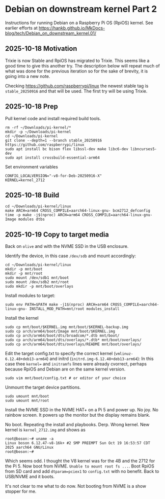 # Debian on downstream kernel Part 2

Instructions for running Debian on a Raspberry Pi OS (RpiOS) kernel. See earlier efforts at <https://hankb.github.io/MkDocs-blog/tech/Debian_on_downstream_kernel.01/>

## 2025-10-18 Motivation

Trixie is now Stable and RpiOS has migrated to Trixie. This seems like a good time to give this another try. The description below will repeat much of what was done for the previous iteration so for the sake of brevity, it is going into a new note.

Checking <https://github.com/raspberrypi/linux> the newest stable tag is `stable_20250916` and that will be used. The first try will be using Trixie.

## 2025-10-18 Prep

Pull kernel code and install required build tools.

```text
rm -rf ~/Downloads/pi-kernel/*
mkdir -p ~/Downloads/pi-kernel
cd ~/Downloads/pi-kernel
git clone --depth=1 --branch stable_20250916 https://github.com/raspberrypi/linux
sudo apt install bc bison flex libssl-dev make libc6-dev libncurses5-dev
sudo apt install crossbuild-essential-arm64
```

Set environment variables

```text
CONFIG_LOCALVERSION="-v8-for-Deb-20250916-X"
KERNEL=kernel_2712
```

## 2025-10-18 Build

```text
cd ~/Downloads/pi-kernel/linux
make ARCH=arm64 CROSS_COMPILE=aarch64-linux-gnu- bcm2712_defconfig
time -p make -j$(nproc) ARCH=arm64 CROSS_COMPILE=aarch64-linux-gnu- Image modules dtbs
```

## 2025-10-19 Copy to target media

Back on `olive` and with the NVME SSD in the USB enclosure.

Identify the device, in this case `/dev/sdb` and mount accordingly:

```text
cd ~/Downloads/pi-kernel/linux
mkdir -p mnt/boot
mkdir -p mnt/root
sudo mount /dev/sdb1 mnt/boot
sudo mount /dev/sdb2 mnt/root
sudo mkdir -p mnt/boot/overlays
```

Install modules to target:

```text
sudo env PATH=$PATH make -j1$(nproc) ARCH=arm64 CROSS_COMPILE=aarch64-linux-gnu- INSTALL_MOD_PATH=mnt/root modules_install
```

Install the kernel

```text
sudo cp mnt/boot/$KERNEL.img mnt/boot/$KERNEL-backup.img
sudo cp arch/arm64/boot/Image mnt/boot/$KERNEL.img
sudo cp arch/arm64/boot/dts/broadcom/*.dtb mnt/boot/
sudo cp arch/arm64/boot/dts/overlays/*.dtb* mnt/boot/overlays/
sudo cp arch/arm64/boot/dts/overlays/README mnt/boot/overlays/
```

Edit the target config.txt to specify the correct kernel (`vmlinuz-6.12.48+deb13-arm64`) and initrd (`initrd.img-6.12.48+deb13-arm64`): In this case thee `kernel=` and `initramfs` lines were already cvorrect, perhaps because RpiOS and Debian are on the same kernel version.

```text
sudo vim mnt/boot/config.txt # or editor of your choice
```

Unmount the target device partitions.

```text
sudo umount mnt/boot
sudo umount mnt/root
```

Install the NVME SSD in the NVME HAT+ on a Pi 5 and power up. No joy. No rainbow screen. It powers up the monitor but the display remains blank.

No boot. Repeating the install and playbooks. Derp. Wrong kernel. New kernel is `kernel_2712.img` and shows as

```text
root@boson:~# uname -a
Linux boson 6.12.47-v8-16k+ #2 SMP PREEMPT Sun Oct 19 16:53:57 CDT 2025 aarch64 GNU/Linux
root@boson:~# 
```

Which seems odd. I thought the V8 kernel was for the 4B and the 2712 for the Pi 5. Now boot from NVME. `Unable to mount root fs ...`. Boot RpiOS from SD card and add `dtparam=pciex1` to `config.txt` with no benefit. Back to USB/NVME and it boots.

It's not clear to me what to do now. Not booting from NVME is a show stopper for me.